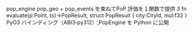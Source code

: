 pop_engine	pop_geo + pop_events を束ねてPoP 評価を１関数で提供	 3
fn evaluate(p:Point, ts)->PopResult, struct PopResult { city:CityId, mul:f32 }
PyO3 バインディング（ABI3‑py312）,PopEngine を Python に公開
